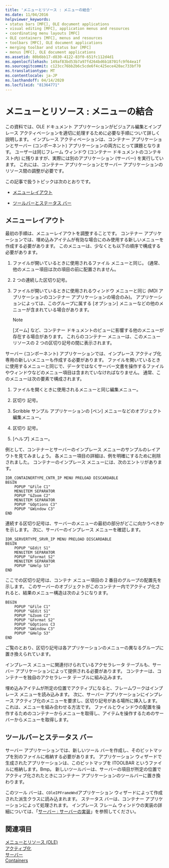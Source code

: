 ```yaml
---
title: 'メニューとリソース : メニューの結合'
ms.date: 11/04/2016
helpviewer_keywords:
- status bars [MFC], OLE document applications
- visual editing [MFC], application menus and resources
- coordinating menu layouts [MFC]
- OLE containers [MFC], menus and resources
- toolbars [MFC], OLE document applications
- merging toolbar and status bar [MFC]
- menus [MFC], OLE document applications
ms.assetid: 80b6bb17-d830-4122-83f0-651fc112d4d1
ms.openlocfilehash: 149af83bd53b7a97fd264bd6b18701fc9f64ea1f
ms.sourcegitcommit: c123cc76bb2b6c5cde6f4c425ece420ac733bf70
ms.translationtype: MT
ms.contentlocale: ja-JP
ms.lasthandoff: 04/14/2020
ms.locfileid: "81364771"
---
```

# <a name="menus-and-resources-menu-merging"></a>メニューとリソース : メニューの結合

この資料では、OLE ドキュメント アプリケーションがビジュアル編集とインプレース アクティベーションを適切に処理するために必要な手順について詳しく説明します。 インプレース アクティベーションは、コンテナー アプリケーションとサーバー (コンポーネント) アプリケーションの両方にとって課題となります。 ユーザーは同じフレーム ウィンドウ (コンテナー ドキュメントのコンテキスト内) に残りますが、実際には別のアプリケーション (サーバー) を実行しています。 これには、コンテナー アプリケーションとサーバー アプリケーションのリソース間の調整が必要です。

この記事で扱うトピックは次のとおりです。

- [メニューレイアウト](#_core_menu_layouts)

- [ツールバーとステータス バー](#_core_toolbars_and_status_bars)

## <a name="menu-layouts"></a><a name="_core_menu_layouts"></a>メニューレイアウト

最初の手順は、メニューレイアウトを調整することです。 コンテナー アプリケーションでは、埋め込みアイテムが有効な場合にのみ使用する新しいメニューを作成する必要があります。 このメニューは、少なくとも以下の順序で構成する必要があります。

1. ファイルが開いているときに使用されるファイル メニューと同じ。 (通常、他のメニュー項目は次の項目の前に配置されません。

1. 2 つの連続した区切り記号。

1. ファイルが開いているときに使用されるウィンドウ メニューと同じ (MDI アプリケーションのコンテナー アプリケーションの場合のみ)。 アプリケーションによっては、このグループに属する [オプション] メニューなどの他のメニューが含まれている場合があります。

    > [!NOTE]
    >  [ズーム] など、コンテナー ドキュメントのビューに影響する他のメニューが存在する場合があります。 これらのコンテナー メニューは、このメニュー リソースの 2 つの区切り記号の間に表示されます。

サーバー (コンポーネント) アプリケーションでは、インプレース アクティブ化専用の新しいメニューも作成する必要があります。 ファイルを開いているときに使用するメニューと同じで、データではなくサーバー文書を操作するファイルやウィンドウなどのメニュー項目は含まれていなければなりません。 通常、このメニューは次の要素で構成されます。

1. ファイルを開くときに使用されるメニューと同じ編集メニュー。

1. 区切り 記号。

1. Scribble サンプル アプリケーションの [ペン] メニューなどのオブジェクト編集メニュー。

1. 区切り 記号。

1. [ヘルプ] メニュー。

例として、コンテナーとサーバーのインプレース メニューのサンプルのレイアウトを見てみましょう。 各メニュー項目の詳細は、例を明確にするために削除されました。 コンテナーのインプレース メニューには、次のエントリがあります。

```
IDR_CONTAINERTYPE_CNTR_IP MENU PRELOAD DISCARDABLE
BEGIN
    POPUP "&File C1"
    MENUITEM SEPARATOR
    POPUP "&Zoom C2"
    MENUITEM SEPARATOR
    POPUP "&Options C3"
    POPUP "&Window C3"
END
```

連続する区切り記号は、サーバーのメニューの最初の部分がどこに向かうべきかを示します。 次に、サーバーのインプレース メニューを確認します。

```
IDR_SERVERTYPE_SRVR_IP MENU PRELOAD DISCARDABLE
BEGIN
    POPUP "&Edit S1"
    MENUITEM SEPARATOR
    POPUP "&Format S2"
    MENUITEM SEPARATOR
    POPUP "&Help S3"
END
```

ここでの区切り記号は、コンテナ メニュー項目の 2 番目のグループの配置先を示します。 このサーバーのオブジェクトがこのコンテナー内でアクティブ化されると、結果のメニュー構造は次のようになります。

```
BEGIN
    POPUP "&File C1"
    POPUP "&Edit S1"
    POPUP "&Zoom C2"
    POPUP "&Format S2"
    POPUP "&Options C3
    POPUP "&Window C3"
    POPUP "&Help S3"
END
```

ご覧のとおり、区切り記号は各アプリケーションのメニューの異なるグループに置き換えられています。

インプレース メニューに関連付けられているアクセラレータ テーブルも、サーバー アプリケーションによって提供される必要があります。 コンテナーは、コンテナーを独自のアクセラレータ テーブルに組み込みます。

埋め込みアイテムが所定の位置でアクティブになると、フレームワークはインプレース メニューを読み込みます。 次に、サーバー アプリケーションにインプレース アクティブ化のメニューを要求し、区切り記号がある場所に挿入します。 これは、メニューを組み合わせる方法です。 ファイルとウィンドウの配置を操作するためのコンテナーからメニューを取得し、アイテムを操作するためのサーバーからメニューを取得します。

## <a name="toolbars-and-status-bars"></a><a name="_core_toolbars_and_status_bars"></a>ツールバーとステータス バー

サーバー アプリケーションでは、新しいツール バーを作成し、そのビットマップを別のファイルに格納する必要があります。 アプリケーション ウィザードで生成されたアプリケーションは、このビットマップを ITOOLBAR というファイルに格納します。Bmp。 新しいツールバーは、サーバーの項目が所定の位置でアクティブ化されたときにコンテナー アプリケーションのツールバーに置き換わります。

このツール バーは、`COleIPFrameWnd`アプリケーション ウィザードによって作成された派生クラスに読み込まれます。 ステータス バーは、コンテナー アプリケーションによって処理されます。 インプレース フレーム ウィンドウの実装の詳細については、「[サーバー : サーバーの実装](../mfc/servers-implementing-a-server.md)」を参照してください。

## <a name="see-also"></a>関連項目

[メニューとリソース (OLE)](../mfc/menus-and-resources-ole.md)<br/>
[アクティブ化](../mfc/activation-cpp.md)<br/>
[サーバー](../mfc/servers.md)<br/>
[Containers](../mfc/containers.md)
